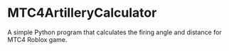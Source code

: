 # MTC4ArtilleryCalculator
A simple Python program that calculates the firing angle and distance for MTC4 Roblox game.
